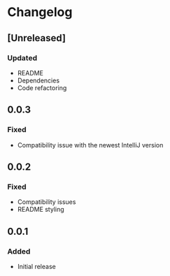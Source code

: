 <!-- Keep a Changelog guide -> https://keepachangelog.com -->

# Changelog

## [Unreleased]
### Updated
- README
- Dependencies
- Code refactoring

## 0.0.3
### Fixed
- Compatibility issue with the newest IntelliJ version

## 0.0.2
### Fixed
- Compatibility issues
- README styling

## 0.0.1
### Added
- Initial release



